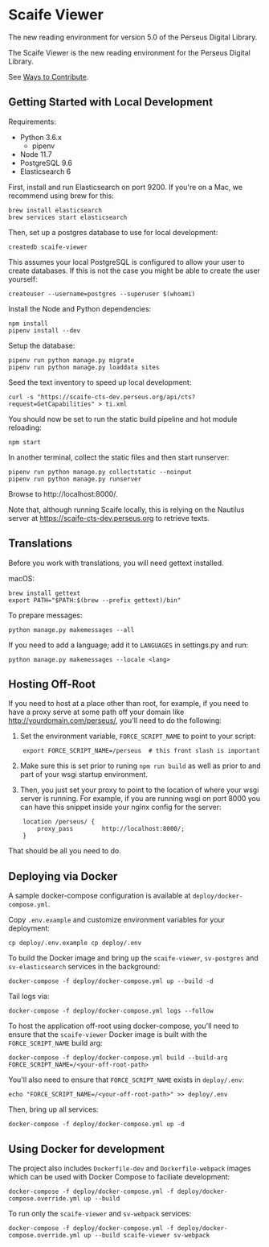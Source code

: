 # Scaife Viewer

The new reading environment for version 5.0 of the Perseus Digital Library.

The Scaife Viewer is the new reading environment for the Perseus Digital Library.

See [Ways to Contribute](https://github.com/scaife-viewer/scaife-viewer/wiki/Ways-to-Contribute).

## Getting Started with Local Development

Requirements:

* Python 3.6.x
  * pipenv
* Node 11.7
* PostgreSQL 9.6
* Elasticsearch 6

First, install and run Elasticsearch on port 9200. If you're on a Mac, we recommend using brew for this:

    brew install elasticsearch
    brew services start elasticsearch

Then, set up a postgres database to use for local development:

    createdb scaife-viewer

This assumes your local PostgreSQL is configured to allow your user to create databases. If this is not the case you might be able to create the user yourself:

    createuser --username=postgres --superuser $(whoami)

Install the Node and Python dependencies:

    npm install
    pipenv install --dev

Setup the database:

    pipenv run python manage.py migrate
    pipenv run python manage.py loaddata sites

Seed the text inventory to speed up local development:

    curl -s "https://scaife-cts-dev.perseus.org/api/cts?request=GetCapabilities" > ti.xml

You should now be set to run the static build pipeline and hot module reloading:

    npm start

In another terminal, collect the static files and then start runserver:

    pipenv run python manage.py collectstatic --noinput
    pipenv run python manage.py runserver

Browse to http://localhost:8000/.

Note that, although running Scaife locally, this is relying on the Nautilus server at https://scaife-cts-dev.perseus.org to retrieve texts.


## Translations

Before you work with translations, you will need gettext installed.

macOS:

    brew install gettext
    export PATH="$PATH:$(brew --prefix gettext)/bin"

To prepare messages:

    python manage.py makemessages --all

If you need to add a language; add it to `LANGUAGES` in settings.py and run:

    python manage.py makemessages --locale <lang>


## Hosting Off-Root

If you need to host at a place other than root, for example, if you need to have
a proxy serve at some path off your domain like http://yourdomain.com/perseus/,
you'll need to do the following:

1. Set the environment variable, `FORCE_SCRIPT_NAME` to point to your script:

```
    export FORCE_SCRIPT_NAME=/perseus  # this front slash is important
```

2. Make sure this is set prior to runing `npm run build` as well as prior to and
   part of your wsgi startup environment.

3. Then, you just set your proxy to point to the location of where your wsgi
   server is running.  For example, if you are running wsgi on port 8000 you can
   have this snippet inside your nginx config for the server:

```
    location /perseus/ {
        proxy_pass        http://localhost:8000/;
    }
```

That should be all you need to do.


## Deploying via Docker

A sample docker-compose configuration is available at `deploy/docker-compose.yml`.

Copy `.env.example` and customize environment variables for your deployment:

```
cp deploy/.env.example cp deploy/.env
```

To build the Docker image and bring up the `scaife-viewer`, `sv-postgres` and `sv-elasticsearch` services in the background:
```
docker-compose -f deploy/docker-compose.yml up --build -d
```

Tail logs via:
```
docker-compose -f deploy/docker-compose.yml logs --follow
```

To host the application off-root using docker-compose, you'll need to ensure that the `scaife-viewer` Docker image is built with the `FORCE_SCRIPT_NAME` build arg:
```
docker-compose -f deploy/docker-compose.yml build --build-arg FORCE_SCRIPT_NAME=/<your-off-root-path>
```

You'll also need to ensure that `FORCE_SCRIPT_NAME` exists in `deploy/.env`:
```
echo "FORCE_SCRIPT_NAME=/<your-off-root-path>" >> deploy/.env
```

Then, bring up all services:
```
docker-compose -f deploy/docker-compose.yml up -d
```

## Using Docker for development

The project also includes `Dockerfile-dev` and `Dockerfile-webpack` images which can be used with Docker Compose to faciliate development:

```
docker-compose -f deploy/docker-compose.yml -f deploy/docker-compose.override.yml up --build
```

To run only the `scaife-viewer` and `sv-webpack` services:

```
docker-compose -f deploy/docker-compose.yml -f deploy/docker-compose.override.yml up --build scaife-viewer sv-webpack
```
